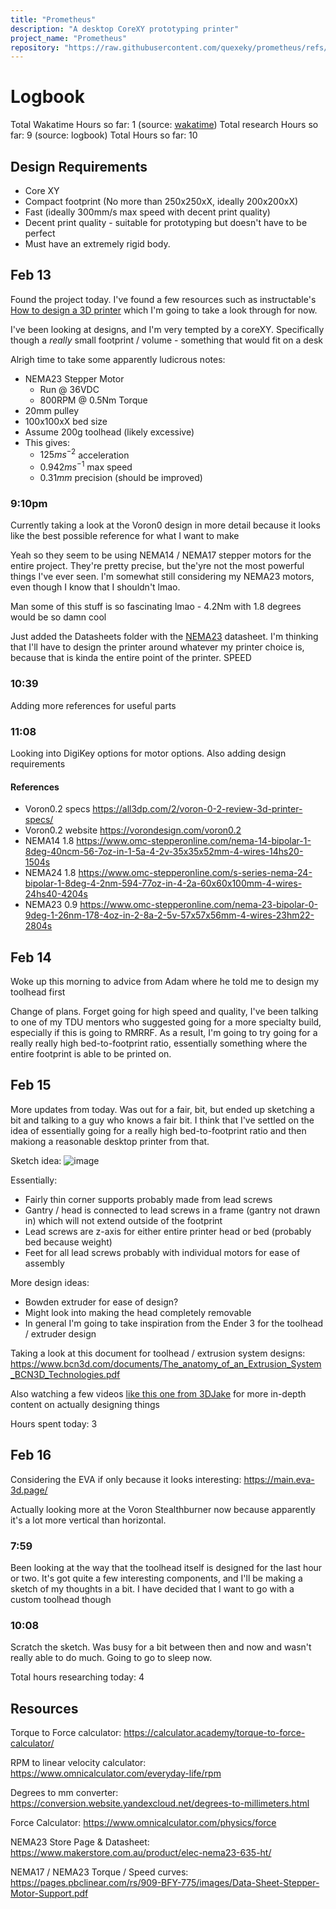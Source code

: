 ```yaml
---
title: "Prometheus"
description: "A desktop CoreXY prototyping printer"
project_name: "Prometheus"
repository: "https://raw.githubusercontent.com/quexeky/prometheus/refs/heads/main/LOGBOOK.md"
---
```

# Logbook

Total Wakatime Hours so far: 1 (source: [wakatime](https://waka.hackclub.com))
Total research Hours so far: 9 (source: logbook)
Total Hours so far: 10

## Design Requirements
- Core XY
- Compact footprint (No more than 250x250xX, ideally 200x200xX)
- Fast (ideally 300mm/s max speed with decent print quality)
- Decent print quality - suitable for prototyping but doesn't have to be perfect
- Must have an extremely rigid body.


## Feb 13
Found the project today. I've found a few resources such as 
instructable's [How to design a 3D printer](https://www.instructables.com/How-to-Design-and-Build-a-3D-Printer/)
which I'm going to take a look through for now.

I've been looking at designs, and I'm very tempted by a coreXY. Specifically though a *really* small footprint / volume - 
something that would fit on a desk

Alrigh time to take some apparently ludicrous notes:
- NEMA23 Stepper Motor
    - Run @ 36VDC
    - 800RPM @ 0.5Nm Torque
- 20mm pulley
- 100x100xX bed size
- Assume 200g toolhead (likely excessive)
- This gives:
    - $125ms^{-2}$ acceleration
    - $0.942ms^{-1}$ max speed
    - $0.31mm$ precision (should be improved)

### 9:10pm
Currently taking a look at the Voron0 design in more detail because it looks like the best possible reference for what I want to make

Yeah so they seem to be using NEMA14 / NEMA17 stepper motors for the entire project. They're pretty precise, but the'yre not the most powerful things I've ever seen. I'm somewhat still considering my NEMA23 motors, even though I know that I shouldn't lmao.

Man some of this stuff is so fascinating lmao - 4.2Nm with 1.8 degrees would be so damn cool

Just added the Datasheets folder with the [NEMA23](/Datasheets/NEMA23.pdf) datasheet. I'm thinking that I'll have to design the printer around whatever my printer choice is, because that is kinda the entire point of the printer. SPEED

### 10:39
Adding more references for useful parts

### 11:08
Looking into DigiKey options for motor options. Also adding design requirements

#### References
- Voron0.2 specs https://all3dp.com/2/voron-0-2-review-3d-printer-specs/
- Voron0.2 website https://vorondesign.com/voron0.2
- NEMA14 1.8 https://www.omc-stepperonline.com/nema-14-bipolar-1-8deg-40ncm-56-7oz-in-1-5a-4-2v-35x35x52mm-4-wires-14hs20-1504s
- NEMA24 1.8 https://www.omc-stepperonline.com/s-series-nema-24-bipolar-1-8deg-4-2nm-594-77oz-in-4-2a-60x60x100mm-4-wires-24hs40-4204s
- NEMA23 0.9 https://www.omc-stepperonline.com/nema-23-bipolar-0-9deg-1-26nm-178-4oz-in-2-8a-2-5v-57x57x56mm-4-wires-23hm22-2804s

## Feb 14
Woke up this morning to advice from Adam where he told me to design my toolhead first

Change of plans. Forget going for high speed and quality, I've been talking to one of my
TDU mentors who suggested going for a more specialty build, especially if this is going to 
RMRRF. As a result, I'm going to try going for a really really high bed-to-footprint ratio,
essentially something where the entire footprint is able to be printed on.


## Feb 15
More updates from today. Was out for a fair, bit, but ended up sketching a bit and talking to a guy who knows
a fair bit. I think that I've settled on the idea of essentially going for a really high bed-to-footprint
ratio and then makiong a reasonable desktop printer from that.

Sketch idea: 
![image](https://cdn.hack.pet/slackcdn/f102960383e244d649587c667af417c2.jpg)

Essentially:
- Fairly thin corner supports probably made from lead screws
- Gantry / head is connected to lead screws in a frame (gantry not drawn in) which will not extend outside of the footprint
- Lead screws are z-axis for either entire printer head or bed (probably bed because weight)
- Feet for all lead screws probably with individual motors for ease of assembly


More design ideas:
- Bowden extruder for ease of design?
- Might look into making the head completely removable
- In general I'm going to take inspiration from the Ender 3 for the toolhead / extruder design

Taking a look at this document for toolhead / extrusion system designs: 
https://www.bcn3d.com/documents/The_anatomy_of_an_Extrusion_System_BCN3D_Technologies.pdf

Also watching a few videos [like this one from 3DJake](https://www.youtube.com/watch?v=NMfFirtB1D4)
for more in-depth content on actually designing things

Hours spent today: 3

## Feb 16
Considering the EVA if only because it looks interesting: https://main.eva-3d.page/ 

Actually looking more at the Voron Stealthburner now because apparently it's a lot more vertical
than horizontal.

### 7:59
Been looking at the way that the toolhead itself is designed for the last hour or two. It's got quite a few interesting
components, and I'll be making a sketch of my thoughts in a bit. I have decided that I want to go with a custom
toolhead though

### 10:08
Scratch the sketch. Was busy for a bit between then and now and wasn't really able to do much. Going to go to sleep now.

Total hours researching today: 4

## Resources
Torque to Force calculator: https://calculator.academy/torque-to-force-calculator/

RPM to linear velocity calculator: https://www.omnicalculator.com/everyday-life/rpm

Degrees to mm converter: https://conversion.website.yandexcloud.net/degrees-to-millimeters.html

Force Calculator: https://www.omnicalculator.com/physics/force

NEMA23 Store Page & Datasheet: https://www.makerstore.com.au/product/elec-nema23-635-ht/

NEMA17 / NEMA23 Torque / Speed curves: https://pages.pbclinear.com/rs/909-BFY-775/images/Data-Sheet-Stepper-Motor-Support.pdf
